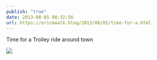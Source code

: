 ```yaml
---
publish: "true"
date: 2013-08-05 08:32:56
url: https://ericmwalk.blog/2013/08/05/time-for-a.html
---
```


Time for a Trolley ride around town

![](https://ericmwalk.blog/uploads/2022/718f041dac.jpg)